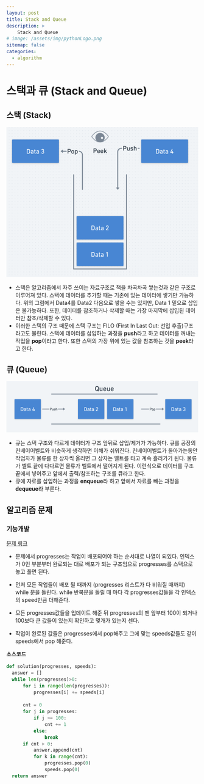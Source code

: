 ```yaml
---
layout: post
title: Stack and Queue
description: >
    Stack and Queue
# image: /assets/img/pythonLogo.png
sitemap: false
categories:
  - algorithm
---
```

# 스택과 큐 (Stack and Queue)

## 스택 (Stack)

![](../../assets/img/algorithm/stack.png)
- 스택은 알고리즘에서 자주 쓰이는 자료구조로 책을 차곡차곡 쌓는것과 같은 구조로 이루어져 있다. 스택에 데이터를 추가할 때는 기존에 있는 데이터에 쌓기만 가능하다. 위의 그림에서 Data4를 Data2 다음으로 쌓을 수는 있지만, Data 1 밑으로 삽입은 불가능하다. 또한, 데이터를 참조하거나 삭제할 때는 가장 마지막에 삽입된 데이터만 참조/삭제할 수 있다. 
- 이러한 스택의 구조 때문에 스택 구조는 FILO (First In Last Out: 선입 후출)구조라고도 불린다. 스택에 데이터를 삽입하는 과정을 **push**라고 하고 데이터를 꺼내는 작업을 **pop**이라고 한다. 또한 스택의 가장 위에 있는 값을 참조하는 것을 **peek**라고 한다.

## 큐 (Queue)
![queue](../../assets/img/algorithm/queue.png)
- 큐는 스택 구조와 다르게 데이터가 구조 앞뒤로 삽입/제거가 가능하다. 큐를 공장의 컨베이어벨트와 비슷하게 생각하면 이해가 쉬워진다. 컨베이어벨트가 돌아가는동안 작업자가 물류를 한 상자씩 올리면 그 상자는 벨트를 타고 계속 흘러가기 된다. 물류가 벨트 끝에 다다르면 물류가 벨트에서 떨어지게 된다. 이런식으로 데이터를 구조 끝에서 넣어주고 앞에서 출력/참조하는 구조를 큐라고 한다. 
- 큐에 자료를 삽입하는 과정을 **enqueue**라 하고 앞에서 자료를 빼는 과정을 **dequeue**라 부른다. 

## 알고리즘 문제

### 기능개발

[문제 링크](https://programmers.co.kr/learn/courses/30/lessons/42586)

- 문제에서 progresses는 작업이 배포되어야 하는 순서대로 나열이 되있다. 인덱스가 0인 부분부터 완료되는 대로 배포가 되는 구조임으로 progresses를 스택으로 놓고 풀면 된다. 

- 먼저 모든 작업들이 배포 될 때까지 (progresses 리스트가 다 비워질 때까지) while 문을 돌린다. while 반복문을 돌릴 때 마다 각 progresses값들을 각 인덱스의 speed만큼 더해준다. 
- 모든 progresses값들을 업데이트 해준 뒤 progresses의 맨 앞부터 100이 되거나 100보다 큰 값들이 있는지 확인하고 몇개가 있는지 센다. 
- 작업이 완료된 값들은 progresses에서 pop해주고 그에 맞는 speeds값들도 같이 speeds에서 pop 해준다.

**소스코드**
  ```python
  def solution(progresses, speeds):
    answer = []
    while len(progresses)>0:
        for i in range(len(progresses)):
            progresses[i] += speeds[i]

        cnt = 0
        for j in progresses:
            if j >= 100:
                cnt += 1
            else:
                break
        if cnt > 0:
            answer.append(cnt)
            for k in range(cnt):
                progresses.pop(0)
                speeds.pop(0)
    return answer
  ``` 

## 